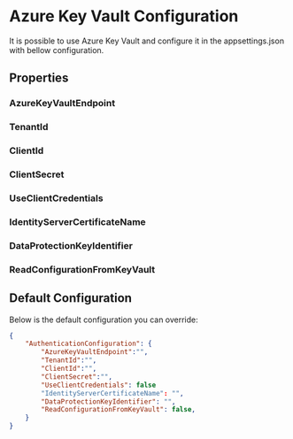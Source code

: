 # Azure Key Vault Configuration

It is possible to use Azure Key Vault and configure it in the appsettings.json with bellow configuration.

## Properties

### AzureKeyVaultEndpoint

### TenantId

### ClientId

### ClientSecret

### UseClientCredentials

### IdentityServerCertificateName

### DataProtectionKeyIdentifier

### ReadConfigurationFromKeyVault

## Default Configuration

Below is the default configuration you can override:

```json
{
    "AuthenticationConfiguration": {
        "AzureKeyVaultEndpoint":"",
        "TenantId":"",
        "ClientId":"",
        "ClientSecret":"",
        "UseClientCredentials": false
        "IdentityServerCertificateName": "",
        "DataProtectionKeyIdentifier": "",
        "ReadConfigurationFromKeyVault": false,
    }
}
```
